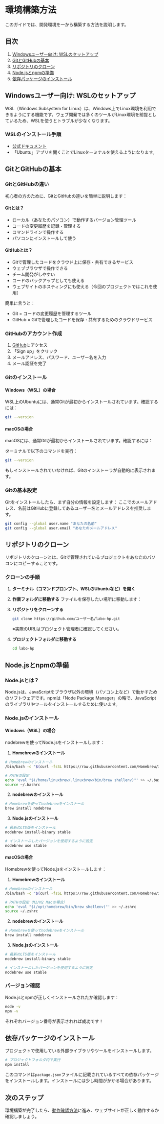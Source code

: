 # 環境構築方法

このガイドでは、開発環境を一から構築する方法を説明します。

## 目次

1. [Windowsユーザー向け: WSLのセットアップ](#windowsユーザー向け-wslのセットアップ)
2. [GitとGitHubの基本](#gitとgithubの基本)
3. [リポジトリのクローン](#リポジトリのクローン)
4. [Node.jsとnpmの準備](#nodejsとnpmの準備)
5. [依存パッケージのインストール](#依存パッケージのインストール)

## Windowsユーザー向け: WSLのセットアップ

WSL（Windows Subsystem for Linux）は、Windows上でLinux環境を利用できるようにする機能です。ウェブ開発では多くのツールがLinux環境を前提としているため、WSLを使うとトラブルが少なくなります。

### WSLのインストール手順

- [公式ドキュメント](https://learn.microsoft.com/ja-jp/windows/wsl/install)
- 「Ubuntu」アプリを開くことでLinuxターミナルを使えるようになります。

## GitとGitHubの基本

### GitとGitHubの違い

初心者の方のために、GitとGitHubの違いを簡単に説明します：

#### Gitとは？

- ローカル（あなたのパソコン）で動作するバージョン管理ツール
- コードの変更履歴を記録・管理する
- コマンドラインで操作する
- パソコンにインストールして使う

#### GitHubとは？

- Gitで管理したコードをクラウド上に保存・共有できるサービス
- ウェブブラウザで操作できる
- チーム開発がしやすい
- コードのバックアップとしても使える
- ウェブサイトのホスティングにも使える（今回のプロジェクトではこれを使用）

簡単に言うと：

- Git = コードの変更履歴を管理するツール
- GitHub = Gitで管理したコードを保存・共有するためのクラウドサービス

### GitHubのアカウント作成

1. [GitHub](https://github.com/)にアクセス
2. 「Sign up」をクリック
3. メールアドレス、パスワード、ユーザー名を入力
4. メール認証を完了

### Gitのインストール

#### Windows（WSL）の場合

WSL上のUbuntuには、通常Gitが最初からインストールされています。確認するには：

```bash
git --version
```

#### macOSの場合

macOSには、通常Gitが最初からインストールされています。確認するには：

ターミナルで以下のコマンドを実行：

```bash
git --version
```

もしインストールされていなければ、Gitのインストーラが自動的に表示されます。

### Gitの基本設定

Gitをインストールしたら、まず自分の情報を設定します：
ここでのメールアドレス、名前はGitHubに登録してあるユーザー名とメールアドレスを推奨します。

```bash
git config --global user.name "あなたの名前"
git config --global user.email "あなたのメールアドレス"
```

## リポジトリのクローン

リポジトリのクローンとは、Gitで管理されているプロジェクトをあなたのパソコンにコピーすることです。

### クローンの手順

1. **ターミナル（コマンドプロンプト、WSLのUbuntuなど）を開く**

2. **作業フォルダに移動する**
   ファイルを保存したい場所に移動します：

3. **リポジトリをクローンする**

   ```bash
   git clone https://github.com/ユーザー名/labo-hp.git
   ```

   ※実際のURLはプロジェクト管理者に確認してください。

4. **プロジェクトフォルダに移動する**
   ```bash
   cd labo-hp
   ```

## Node.jsとnpmの準備

### Node.jsとは？

Node.jsは、JavaScriptをブラウザ以外の環境（パソコン上など）で動かすためのソフトウェアです。npmは「Node Package Manager」の略で、JavaScriptのライブラリやツールをインストールするために使います。

### Node.jsのインストール

#### Windows（WSL）の場合

nodebrewを使ってNode.jsをインストールします：

1. **Homebrewのインストール**

```bash
# Homebrewのインストール
/bin/bash -c "$(curl -fsSL https://raw.githubusercontent.com/Homebrew/install/HEAD/install.sh)"

# PATHの設定
echo 'eval "$(/home/linuxbrew/.linuxbrew/bin/brew shellenv)"' >> ~/.bashrc
source ~/.bashrc
```

2. **nodebrewのインストール**

```bash
# Homebrewを使ってnodebrewをインストール
brew install nodebrew
```

3. **Node.jsのインストール**

```bash
# 最新のLTS版をインストール
nodebrew install-binary stable

# インストールしたバージョンを使用するように設定
nodebrew use stable
```

#### macOSの場合

Homebrewを使ってNode.jsをインストールします：

1. **Homebrewのインストール**

```bash
# Homebrewのインストール
/bin/bash -c "$(curl -fsSL https://raw.githubusercontent.com/Homebrew/install/HEAD/install.sh)"

# PATHの設定（M1/M2 Macの場合）
echo 'eval "$(/opt/homebrew/bin/brew shellenv)"' >> ~/.zshrc
source ~/.zshrc
```

2. **nodebrewのインストール**

```bash
# Homebrewを使ってnodebrewをインストール
brew install nodebrew
```

3. **Node.jsのインストール**

```bash
# 最新のLTS版をインストール
nodebrew install-binary stable

# インストールしたバージョンを使用するように設定
nodebrew use stable
```

### バージョン確認

Node.jsとnpmが正しくインストールされたか確認します：

```bash
node -v
npm -v
```

それぞれバージョン番号が表示されれば成功です！

## 依存パッケージのインストール

プロジェクトで使用している外部ライブラリやツールをインストールします。

```bash
# プロジェクトフォルダ内で実行
npm install
```

このコマンドは`package.json`ファイルに記載されているすべての依存パッケージをインストールします。インストールには少し時間がかかる場合があります。

## 次のステップ

環境構築が完了したら、[動作確認方法](./03-testing-guide.md)に進み、ウェブサイトが正しく動作するか確認しましょう。
